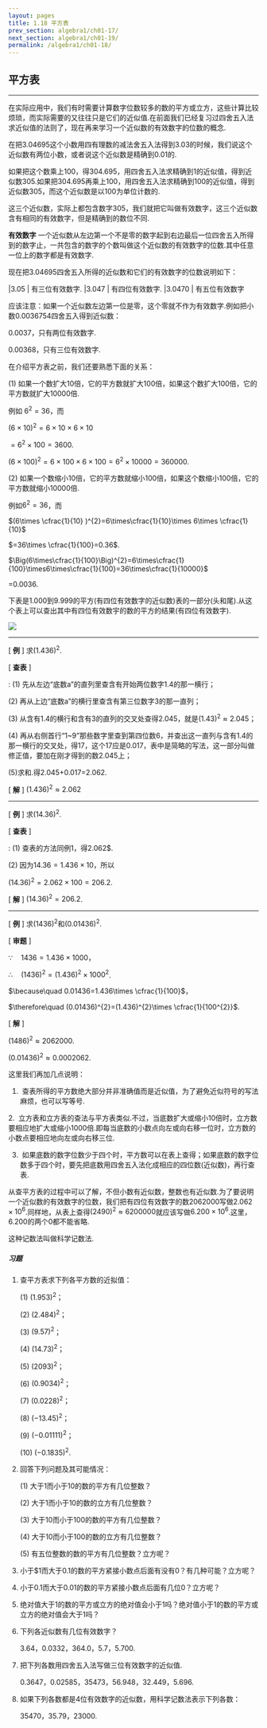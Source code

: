 ```yaml
---
layout: pages
title: 1.18 平方表
prev_section: algebra1/ch01-17/
next_section: algebra1/ch01-19/
permalink: /algebra1/ch01-18/
---
```


平方表
------

----

在实际应用中，我们有时需要计算数字位数较多的数的平方或立方，这些计算比较烦琐，而实际需要的又往往只是它们的近似值.在前面我们已经复习过四舍五入法求近似值的法则了，现在再来学习一个近似数的有效数字的位数的概念.

在把3.04695这个小数用四有理数的减法舍五入法得到3.03的时候，我们说这个近似数有两位小数，或者说这个近似数是精确到0.01的.

如果把这个数乘上100，得304.695，用四舍五入法求精确到1的近似值，得到近似数305.如果把304.695再乘上100，用四舍五入法求精确到100的近似值，得到近似数305，而这个近似数是以100为单位计数的.

这三个近似数，实际上都包含数字305，我们就把它叫做有效数字，这三个近似数含有相同的有效数字，但是精确到的数位不同.

**有效数字** 一个近似数从左边第一个不是零的数字起到右边最后一位四舍五入所得到的数字止，一共包含的数字的个数叫做这个近似数的有效数字的位数.其中任意一位上的数字都是有效数字.

现在把3.04695四舍五入所得的近似数和它们的有效数字的位数说明如下：

|3.05   | 有三位有效数字.
|3.047  | 有四位有效数字.
|3.0470 | 有五位有效数字

应该注意：如果一个近似数左边第一位是零，这个零就不作为有效数字.例如把小数0.0036754四舍五入得到近似数：

0.0037，只有两位有效数字.

0.00368，只有三位有效数字.

在介绍平方表之前，我们还要熟悉下面的关系：

(1) 如果一个数扩大10倍，它的平方数就扩大100倍，如果这个数扩大100倍，它的平方数就扩大10000倍.

例如 $6^{2}=36$，而

$(6\times 10)^{2}=6\times 10\times 6\times 10$

$=6^{2}\times 100=3600$.

$(6\times100)^{2}=6\times100\times6\times100=6^{2}\times10000=360000$.

(2) 如果一个数缩小$10$倍，它的平方数就缩小$100$倍，如果这个数缩小$100$倍，它的平方数就缩小$10000$倍.

例如$6^{2}=36$，而

$(6\times \cfrac{1}{10} )^{2}=6\times\cfrac{1}{10}\times 6\times \cfrac{1}{10}$

$=36\times \cfrac{1}{100}=0.36$.

$\Big(6\times\cfrac{1}{100}\Big)^{2}=6\times\cfrac{1}{100}\times6\times\cfrac{1}{100}=36\times\cfrac{1}{10000}$

=0.0036.

下表是1.000到9.999的平方(有四位有效数字的近似数)表的一部分(头和尾).从这个表上可以查出其中有四位有效数宇的数的平方的结果(有四位有效数字).

![](../images/066.png)

----

[ **例** ] 求$(1.436)^{2}$.

[ **查表** ]

: (1) 先从左边“底数a”的直列里查含有开始两位数字1.4的那一横行；  

  (2) 再从上边“底数a”的横行里查含有第三位数字3的那一直列；  

  (3) 从含有1.4的横行和含有3的直列的交叉处查得2.045，就是$(1.43)^{2}\approx2.045$；  
  
  (4) 再从右侧首行“1~9”那些数字里查到第四位数6，并查出这一直列与含有1.4的那一横行的交叉处，得17，这个17应是0.017，表中是简略的写法，这一部分叫做修正值，要加在刚才得到的数2.045上；  

  (5)求和.得2.045+0.017=2.062.

[ **解** ] $(1.436)^{2}\approx2.062$

----

[ **例** ] 求$(14.36)^{2}$.

[ **查表** ]

: (1) 查表的方法同例1，得2.062$.  

  (2) 因为$14.36=1.436\times10$，所以
  
  $(14.36)^{2}=2.062\times100=206.2$.

[ **解** ] $(14.36)^{2}=206.2$.

----

[ **例** ] 求$(1436)^{2}$和$(0.01436)^{2}$.

[ **审题** ]

$\because\quad 1436=1.436\times 1000$，  

$\therefore\quad (1436)^{2}=(1.436)^{2}\times 1000^{2}$.  

$\because\quad 0.01436=1.436\times \cfrac{1}{100}$，  

$\therefore\quad (0.01436)^{2}=(1.436)^{2}\times \cfrac{1}{100^{2}}$.

[ **解** ]

$(1486)^{2}\approx2062000$.  

$(0.01436)^{2}\approx0.0002062$.

这里我们再加几点说明：

1.  查表所得的平方数绝大部分并非准确值而是近似值，为了避免近似符号的写法麻烦，也可以写等号.

2.  立方表和立方表的查法与平方表类似.不过，当底数扩大或缩小$10$倍时，立方数要相应地扩大或缩小1000倍.即每当底数的小数点向左或向右移一位时，立方数的小数点要相应地向左或向右移三位.

3.  如果底数的数字位数少于四个时，平方数可以在表上查得；如果底数的数字位数多于四个时，要先把底数用四舍五入法化成相应的四位数(近似数)，再行查表.

从查平方表的过程中可以了解，不但小数有近似数，整数也有近似数.为了要说明一个近似数的有效数字的位数，我们把有四位有效数字的数2062000写做$2.062\times10^{6}$.同样地，从表上查得$(2490)^{2}\approx6200000$就应该写做$6.200\times 10^{6}$.这里，6.200的两个0都不能省略.

这种记数法叫做科学记数法.

<div class="note">
<h5>习题</h5>
</div>

1.  查平方表求下列各平方数的近拟值：

    (1)  $(1.953)^{2}$；

    (2)  $(2.484)^{2}$；

    (3)  $(9.57)^{2}$；

    (4)  $(14.73)^{2}$；

    (5)  $(2093)^{2}$；

    (6)  $(0.9034)^{2}$；

    (7)  $(0.0228)^{2}$；

    (8)  $(-13.45)^{2}$；

    (9)  $(-0.01111)^{2}$；

    (10) $(-0.1835)^{2}$.

2.  回答下列问题及其可能情况：

    (1)  大于1而小于10的数的平方有几位整数？

    (2)  大于1而小于10的数的立方有几位整数？

    (3)  大于10而小于100的数的平方有几位整数？

    (4)  大于10而小于100的数的立方有几位整数？

    (5)  有五位整数的数的平方有几位整数？立方呢？

3.  小于$1而大于0.1的数的平方紧接小数点后面有没有0？有几种可能？立方呢？

4.  小于0.1而大于0.01的数的平方紧接小数点后面有几位0？立方呢？

5.  绝对值大于1的数的平方或立方的绝对值会小于1吗？绝对值小于1的数的平方或立方的绝对值会大于1吗？

6.  下列各近似数有几位有效数字？
    
    3.64，0.0332，364.0，5.7，5.700.

7.  把下列各数用四舍五入法写做三位有效数字的近似值.
    
    0.3647，0.02585，35473，56.948，32.449，5.696.

8.  如果下列各数都是4位有效数字的近似数，用科学记数法表示下列各数：
    
    35470，35.79，23000.



